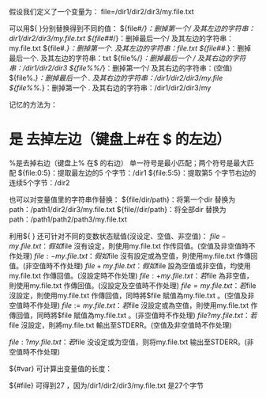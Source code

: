 假设我们定义了一个变量为：
file=/dir1/dir2/dir3/my.file.txt

可以用${ }分别替换得到不同的值：
${file#*/}：删掉第一个/ 及其左边的字符串：dir1/dir2/dir3/my.file.txt
${file##*/}：删掉最后一个/  及其左边的字符串：my.file.txt
${file#*.}：删掉第一个.  及其左边的字符串：file.txt
${file##*.}：删掉最后一个.  及其左边的字符串：txt
${file%/*}：删掉最后一个 /  及其右边的字符串：/dir1/dir2/dir3
${file%%/*}：删掉第一个/  及其右边的字符串：(空值)
${file%.*}：删掉最后一个 .  及其右边的字符串：/dir1/dir2/dir3/my.file
${file%%.*}：删掉第一个 .   及其右边的字符串：/dir1/dir2/dir3/my

记忆的方法为：
# 是 去掉左边（键盘上#在 $ 的左边）
%是去掉右边（键盘上% 在$ 的右边）
单一符号是最小匹配；两个符号是最大匹配
${file:0:5}：提取最左边的5 个字节：/dir1
${file:5:5}：提取第5 个字节右边的连续5个字节：/dir2

也可以对变量值里的字符串作替换：
${file/dir/path}：将第一个dir 替换为path：/path1/dir2/dir3/my.file.txt
${file//dir/path}：将全部dir 替换为path：/path1/path2/path3/my.file.txt

利用${ } 还可针对不同的变数状态赋值(沒设定、空值、非空值)：
${file-my.file.txt} ：假如$file 沒有设定，則使用my.file.txt 作传回值。(空值及非空值時不作处理)
${file:-my.file.txt} ：假如$file 沒有設定或為空值，則使用my.file.txt 作傳回值。(非空值時不作处理)
${file+my.file.txt} ：假如$file 設為空值或非空值，均使用my.file.txt 作傳回值。(沒設定時不作处理)
${file:+my.file.txt} ：若$file 為非空值，則使用my.file.txt 作傳回值。(沒設定及空值時不作处理)
${file=my.file.txt} ：若$file 沒設定，則使用my.file.txt 作傳回值，同時將$file 賦值為my.file.txt 。(空值及非空值時不作处理)
${file:=my.file.txt} ：若$file 沒設定或為空值，則使用my.file.txt 作傳回值，同時將$file 賦值為my.file.txt 。(非空值時不作处理)
${file?my.file.txt} ：若$file 沒設定，則將my.file.txt 輸出至STDERR。(空值及非空值時不作处理)


${file:?my.file.txt} ：若$file 没设定或为空值，则将my.file.txt 输出至STDERR。(非空值時不作处理)

${#var} 可计算出变量值的长度：


${#file} 可得到27 ，因为/dir1/dir2/dir3/my.file.txt 是27个字节